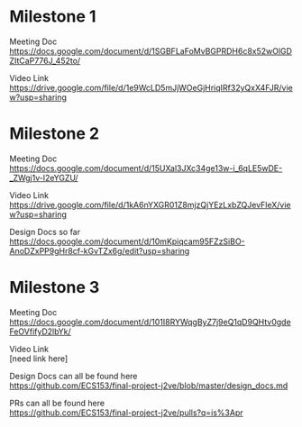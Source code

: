 # Milestone 1

Meeting Doc <br>
https://docs.google.com/document/d/1SGBFLaFoMvBGPRDH6c8x52wOlGDZItCaP776J_452to/

Video Link <br>
https://drive.google.com/file/d/1e9WcLD5mJjWOeGjHriqIRf32yQxX4FJR/view?usp=sharing

# Milestone 2

Meeting Doc <br>
https://docs.google.com/document/d/15UXal3JXc34ge13w-i_6qLE5wDE-_ZWgj1v-l2eYGZU/

Video Link <br>
https://drive.google.com/file/d/1kA6nYXGR01Z8mjzQjYEzLxbZQJevFleX/view?usp=sharing

Design Docs so far<br>
https://docs.google.com/document/d/10mKpiqcam95FZzSiBO-AnoDZxPP9gHr8cf-kGvTZx6g/edit?usp=sharing

# Milestone 3

Meeting Doc <br>
https://docs.google.com/document/d/101I8RYWqgByZ7j9eQ1qD9QHtv0gdeFeOVfifyD2lbYk/

Video Link <br>
[need link here]

Design Docs can all be found here <br>
https://github.com/ECS153/final-project-j2ve/blob/master/design_docs.md

PRs can all be found here <br>
https://github.com/ECS153/final-project-j2ve/pulls?q=is%3Apr

